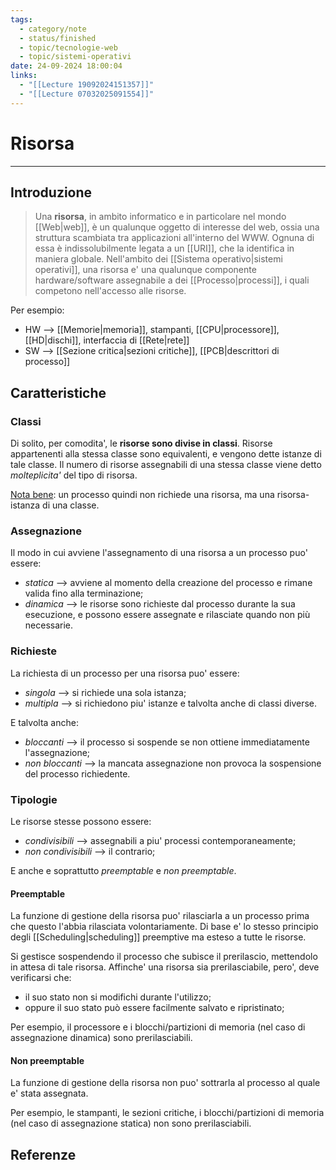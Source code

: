 ```yaml
---
tags:
  - category/note
  - status/finished
  - topic/tecnologie-web
  - topic/sistemi-operativi
date: 24-09-2024 18:00:04
links:
  - "[[Lecture 19092024151357]]"
  - "[[Lecture 07032025091554]]"
---
```

# Risorsa
---
## Introduzione
> Una **risorsa**, in ambito informatico e in particolare nel mondo [[Web|web]], è un qualunque oggetto di interesse del web, ossia una struttura scambiata tra applicazioni all'interno del WWW. Ognuna di essa è indissolubilmente legata a un [[URI]], che la identifica in maniera globale.
> Nell'ambito dei [[Sistema operativo|sistemi operativi]], una risorsa e' una qualunque componente hardware/software assegnabile a dei [[Processo|processi]], i quali competono nell'accesso alle risorse.

Per esempio:
- HW --> [[Memorie|memoria]], stampanti, [[CPU|processore]], [[HD|dischi]], interfaccia di [[Rete|rete]]
- SW --> [[Sezione critica|sezioni critiche]], [[PCB|descrittori di processo]]

## Caratteristiche
### Classi
Di solito, per comodita', le **risorse sono divise in classi**. Risorse appartenenti alla stessa classe sono equivalenti, e vengono dette istanze di tale classe. Il numero di risorse assegnabili di una stessa classe viene detto _molteplicita'_ del tipo di risorsa.

<u>Nota bene</u>: un processo quindi non richiede una risorsa, ma una risorsa-istanza di una classe.

### Assegnazione
Il modo in cui avviene l'assegnamento di una risorsa a un processo puo' essere:
- _statica_ --> avviene al momento della creazione del processo e rimane valida fino alla terminazione;
- _dinamica_ --> le risorse sono richieste dal processo durante la sua esecuzione, e possono essere assegnate e rilasciate quando non più necessarie.

### Richieste
La richiesta di un processo per una risorsa puo' essere:
- _singola_ --> si richiede una sola istanza;
- _multipla_ --> si richiedono piu' istanze e talvolta anche di classi diverse.

E talvolta anche:
- _bloccanti_ --> il processo si sospende se non ottiene immediatamente l'assegnazione;
- _non bloccanti_ --> la mancata assegnazione non provoca la sospensione del processo richiedente.

### Tipologie
Le risorse stesse possono essere:
- _condivisibili_ --> assegnabili a piu' processi contemporaneamente;
- _non condivisibili_ --> il contrario;

E anche e soprattutto _preemptable_ e _non preemptable_.

#### Preemptable
La funzione di gestione della risorsa puo' rilasciarla a un processo prima che questo l'abbia rilasciata volontariamente. Di base e' lo stesso principio degli [[Scheduling|scheduling]] preemptive ma esteso a tutte le risorse.

Si gestisce sospendendo il processo che subisce il prerilascio, mettendolo in attesa di tale risorsa. Affinche' una risorsa sia prerilasciabile, pero', deve verificarsi che:
- il suo stato non si modifichi durante l'utilizzo;
- oppure il suo stato può essere facilmente salvato e ripristinato;

Per esempio, il processore e i blocchi/partizioni di memoria (nel caso di assegnazione dinamica) sono prerilasciabili.

#### Non preemptable
La funzione di gestione della risorsa non puo' sottrarla al processo al quale e' stata assegnata.

Per esempio, le stampanti, le sezioni critiche, i blocchi/partizioni di memoria (nel caso di assegnazione statica) non sono prerilasciabili.

## Referenze